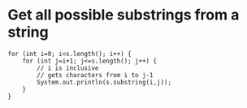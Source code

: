 # Get all possible substrings from a string
```
for (int i=0; i<s.length(); i++) {
    for (int j=i+1; j<=s.length(); j++) {
        // i is inclusive 
        // gets characters from i to j-1
        System.out.println(s.substring(i,j));
    }    
}
```
